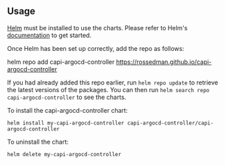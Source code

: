 ## Usage

[Helm](https://helm.sh) must be installed to use the charts. Please refer to
Helm's [documentation](https://helm.sh/docs) to get started.

Once Helm has been set up correctly, add the repo as follows:

  helm repo add capi-argocd-controller https://rossedman.github.io/capi-argocd-controller

If you had already added this repo earlier, run `helm repo update` to retrieve
the latest versions of the packages.  You can then run `helm search repo
capi-argocd-controller` to see the charts.

To install the capi-argocd-controller chart:

    helm install my-capi-argocd-controller capi-argocd-controller/capi-argocd-controller

To uninstall the chart:

    helm delete my-capi-argocd-controller
